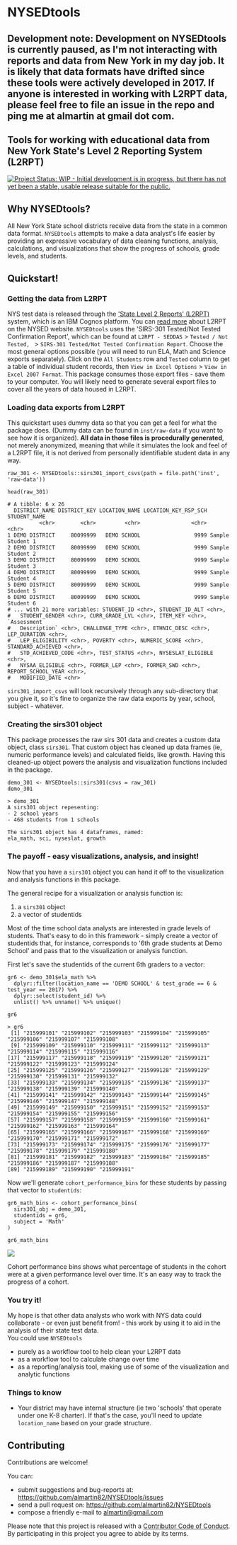 # NYSEDtools

## Development note: Development on NYSEDtools is currently paused, as I'm not interacting with reports and data from New York in my day job.  It is likely that data formats have drifted since these tools were actively developed in 2017.  If anyone is interested in working with L2RPT data, please feel free to file an issue in the repo and ping me at almartin at gmail dot com.


## Tools for working with educational data from New York State's Level 2 Reporting System (L2RPT)

[![Project Status: WIP - Initial development is in progress, but there has not yet been a stable, usable release suitable for the public.](http://www.repostatus.org/badges/latest/wip.svg)](http://www.repostatus.org/#wip)

## Why NYSEDtools?
All New York State school districts receive data from the state in a common data format.  `NYSEDtools` attempts to make a data analyst's life easier by providing an expressive vocabulary of data cleaning functions, analysis, calculations, and visualizations that show the progress of schools, grade levels, and students.

## Quickstart!

### Getting the data from L2RPT
NYS test data is released through the <a href="https://reports.nycenet.edu/statel2rptreports/">'State Level 2 Reports' (L2RPT)</a> system, which is an IBM Cognos platform.  You can <a href="http://www.p12.nysed.gov/irs/level2reports/home.html">read more</a> about L2RPT on the NYSED website.
`NYSEDtools` uses the 'SIRS-301 Tested/Not Tested Confirmation Report', which can be found at `L2RPT - SEDDAS` > `Tested / Not Tested,
` > `SIRS-301 Tested/Not Tested Confirmation Report`.
Choose the most general options possible (you will need to run ELA, Math and Science exports separately).
Click on the `All Students` row and `Tested` column to get a table of individual student records, then `View in Excel Options` > `View in Excel 2007 Format`.  This package consumes those export files - save them to your computer.  You will likely need to generate several export files to cover all the years of data housed in L2RPT.

### Loading data exports from L2RPT
This quickstart uses dummy data so that you can get a feel for what the package does.  (Dummy data can be found in `inst/raw-data` if you want to see how it is organized).  **All data in those files is procedurally generated**, not merely anonymized, meaning that while it simulates the look and feel of a L2RPT file, it is not derived from personally identifiable student data in any way.

```{r}
raw_301 <- NYSEDtools::sirs301_import_csvs(path = file.path('inst', 'raw-data'))

head(raw_301)
```

```
# A tibble: 6 x 26
  DISTRICT_NAME DISTRICT_KEY LOCATION_NAME LOCATION_KEY_RSP_SCH     STUDENT_NAME
          <chr>        <chr>         <chr>                <chr>            <chr>
1 DEMO DISTRICT     80099999   DEMO SCHOOL                 9999 Sample Student 1
2 DEMO DISTRICT     80099999   DEMO SCHOOL                 9999 Sample Student 2
3 DEMO DISTRICT     80099999   DEMO SCHOOL                 9999 Sample Student 3
4 DEMO DISTRICT     80099999   DEMO SCHOOL                 9999 Sample Student 4
5 DEMO DISTRICT     80099999   DEMO SCHOOL                 9999 Sample Student 5
6 DEMO DISTRICT     80099999   DEMO SCHOOL                 9999 Sample Student 6
# ... with 21 more variables: STUDENT_ID <chr>, STUDENT_ID_ALT <chr>,
#   STUDENT_GENDER <chr>, CURR_GRADE_LVL <chr>, ITEM_KEY <chr>, `Assessment
#   Description` <chr>, CHALLENGE_TYPE <chr>, ETHNIC_DESC <chr>, LEP_DURATION <chr>,
#   LEP_ELIGIBILITY <chr>, POVERTY <chr>, NUMERIC_SCORE <chr>, STANDARD_ACHIEVED <chr>,
#   STD_ACHIEVED_CODE <chr>, TEST_STATUS <chr>, NYSESLAT_ELIGIBLE <chr>,
#   NYSAA_ELIGIBLE <chr>, FORMER_LEP <chr>, FORMER_SWD <chr>, REPORT_SCHOOL_YEAR <chr>,
#   MODIFIED_DATE <chr>
```

`sirs301_import_csvs` will look recursively through any sub-directory that you give it, so it's fine to organize the raw data exports by year, school, subject - whatever.

### Creating the sirs301 object

This package processes the raw sirs 301 data and creates a custom data object, class `sirs301`.  That custom object has cleaned up data frames (ie, numeric performance levels) and calculated fields, like growth.  Having this cleaned-up object powers the analysis and visualization functions included in the package.

```{r}
demo_301 <- NYSEDtools::sirs301(csvs = raw_301)
demo_301
```

```
> demo_301
A sirs301 object repesenting:
- 2 school years
- 468 students from 1 schools

The sirs301 object has 4 dataframes, named:
ela_math, sci, nyseslat, growth
```

### The payoff - easy visualizations, analysis, and insight!

Now that you have a `sirs301` object you can hand it off to the visualization and analysis functions in this package. 

The general recipe for a visualization or analysis function is:

1. a `sirs301` object
2. a vector of studentids

Most of the time school data analysts are interested in grade levels of students.  That's easy to do in this framework - simply create a vector of studentids that, for instance, corresponds to '6th grade students at Demo School' and pass that to the visualization or analysis function.

First let's save the studentids of the current 6th graders to a vector:
```{r}
gr6 <- demo_301$ela_math %>% 
  dplyr::filter(location_name == 'DEMO SCHOOL' & test_grade == 6 & test_year == 2017) %>%
  dplyr::select(student_id) %>%
  unlist() %>% unname() %>% unique()

gr6
```

```
> gr6
 [1] "215999101" "215999102" "215999103" "215999104" "215999105" "215999106" "215999107" "215999108"
 [9] "215999109" "215999110" "215999111" "215999112" "215999113" "215999114" "215999115" "215999116"
[17] "215999117" "215999118" "215999119" "215999120" "215999121" "215999122" "215999123" "215999124"
[25] "215999125" "215999126" "215999127" "215999128" "215999129" "215999130" "215999131" "215999132"
[33] "215999133" "215999134" "215999135" "215999136" "215999137" "215999138" "215999139" "215999140"
[41] "215999141" "215999142" "215999143" "215999144" "215999145" "215999146" "215999147" "215999148"
[49] "215999149" "215999150" "215999151" "215999152" "215999153" "215999154" "215999155" "215999156"
[57] "215999157" "215999158" "215999159" "215999160" "215999161" "215999162" "215999163" "215999164"
[65] "215999165" "215999166" "215999167" "215999168" "215999169" "215999170" "215999171" "215999172"
[73] "215999173" "215999174" "215999175" "215999176" "215999177" "215999178" "215999179" "215999180"
[81] "215999181" "215999182" "215999183" "215999184" "215999185" "215999186" "215999187" "215999188"
[89] "215999189" "215999190" "215999191"
```

Now we'll generate `cohort_performance_bins` for these students by passing that vector to `studentids`:

```{r}
gr6_math_bins <- cohort_performance_bins(
  sirs301_obj = demo_301,
  studentids = gr6,
  subject = 'Math'
)

gr6_math_bins
```

<img src="https://raw.githubusercontent.com/almartin82/NYSEDtools/master/inst/images/gr6_math_bins.png" /> 

Cohort performance bins shows what percentage of students in the cohort were at a given performance level over time.  It's an easy way to track the progress of a cohort.

### You try it!

My hope is that other data analysts who work with NYS data could collaborate - or even just benefit from! - this work by using it to aid in the analysis of their state test data.  
You could use `NYSEDtools`

 * purely as a workflow tool to help clean your L2RPT data 
 * as a workflow tool to calculate change over time
 * as a reporting/analysis tool, making use of some of the visualization and analytic functions

### Things to know

* Your district may have internal structure (ie two 'schools' that operate under one K-8 charter).  If that's the case, you'll need to update `location_name` based on your grade structure.

## Contributing

Contributions are welcome!

You can:

- submit suggestions and bug-reports at: https://github.com/almartin82/NYSEDtools/issues
- send a pull request on: https://github.com/almartin82/NYSEDtools
- compose a friendly e-mail to [almartin@gmail.com](mailto:almartin@gmail.com)

Please note that this project is released with a [Contributor Code of Conduct](CONDUCT.md). By participating in this project you agree to abide by its terms.
